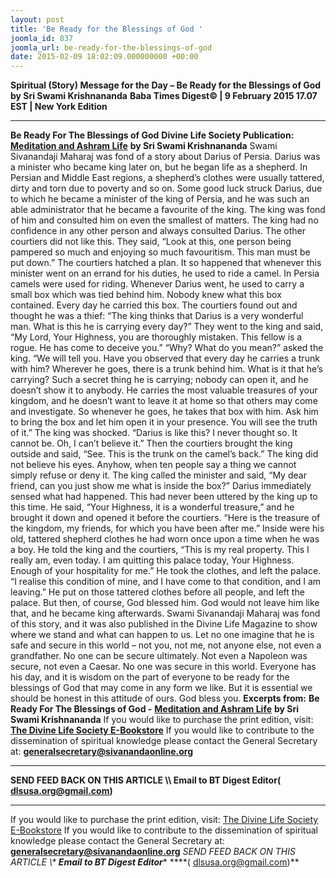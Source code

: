 ```yaml
---
layout: post
title: 'Be Ready for the Blessings of God '
joomla_id: 837
joomla_url: be-ready-for-the-blessings-of-god
date: 2015-02-09 18:02:09.000000000 +00:00
---
```

**Spiritual (Story) Message for the Day – Be Ready for the Blessings of God by Sri Swami Krishnananda**
**Baba Times Digest© | 9 February 2015 17.07 EST | New York Edition**
* * *  
**Be Ready For The Blessings of God**
**Divine Life Society Publication:** [**Meditation and Ashram Life**](http://www.swami-krishnananda.org/disc/disc_260.html) **by Sri Swami Krishnananda**
Swami Sivanandaji Maharaj was fond of a story about Darius of Persia. Darius was a minister who became king later on, but he began life as a shepherd. In Persian and Middle East regions, a shepherd’s clothes were usually tattered, dirty and torn due to poverty and so on. Some good luck struck Darius, due to which he became a minister of the king of Persia, and he was such an able administrator that he became a favourite of the king. The king was fond of him and consulted him on even the smallest of matters. The king had no confidence in any other person and always consulted Darius.
The other courtiers did not like this. They said, “Look at this, one person being pampered so much and enjoying so much favouritism. This man must be put down.” The courtiers hatched a plan. It so happened that whenever this minister went on an errand for his duties, he used to ride a camel. In Persia camels were used for riding. Whenever Darius went, he used to carry a small box which was tied behind him. Nobody knew what this box contained. Every day he carried this box.
The courtiers found out and thought he was a thief: “The king thinks that Darius is a very wonderful man. What is this he is carrying every day?” They went to the king and said, “My Lord, Your Highness, you are thoroughly mistaken. This fellow is a rogue. He has come to deceive you.”
“Why? What do you mean?” asked the king.
“We will tell you. Have you observed that every day he carries a trunk with him? Wherever he goes, there is a trunk behind him. What is it that he’s carrying? Such a secret thing he is carrying; nobody can open it, and he doesn’t show it to anybody. He carries the most valuable treasures of your kingdom, and he doesn’t want to leave it at home so that others may come and investigate. So whenever he goes, he takes that box with him. Ask him to bring the box and let him open it in your presence. You will see the truth of it.”
The king was shocked. “Darius is like this? I never thought so. It cannot be. Oh, I can’t believe it.”
Then the courtiers brought the king outside and said, “See. This is the trunk on the camel’s back.” The king did not believe his eyes. Anyhow, when ten people say a thing we cannot simply refuse or deny it.
The king called the minister and said, “My dear friend, can you just show me what is inside the box?”
Darius immediately sensed what had happened. This had never been uttered by the king up to this time. He said, “Your Highness, it is a wonderful treasure,” and he brought it down and opened it before the courtiers. “Here is the treasure of the kingdom, my friends, for which you have been after me.” Inside were his old, tattered shepherd clothes he had worn once upon a time when he was a boy. He told the king and the courtiers, “This is my real property. This I really am, even today. I am quitting this palace today, Your Highness. Enough of your hospitality for me.” He took the clothes, and left the palace. “I realise this condition of mine, and I have come to that condition, and I am leaving.” He put on those tattered clothes before all people, and left the palace. But then, of course, God blessed him. God would not leave him like that, and he became king afterwards.
Swami Sivanandaji Maharaj was fond of this story, and it was also published in the Divine Life Magazine to show where we stand and what can happen to us. Let no one imagine that he is safe and secure in this world – not you, not me, not anyone else, not even a grandfather. No one can be secure ultimately. Not even a Napoleon was secure, not even a Caesar. No one was secure in this world. Everyone has his day, and it is wisdom on the part of everyone to be ready for the blessings of God that may come in any form we like. But it is essential we should be honest in this attitude of ours.
God bless you.
**Excerpts from:**  **Be Ready For The Blessings of God -** [**Meditation and Ashram Life**](http://www.swami-krishnananda.org/disc/disc_260.html) **by Sri Swami Krishnananda**
If you would like to purchase the print edition, visit: **[The Divine Life Society E-Bookstore](http://www.dlshq.org/download/download.htm)**
If you would like to contribute to the dissemination of spiritual knowledge please contact the General Secretary at: [](mailto:%20%3Cscript%20type=%27text/javascript%27%3E%20%3C%21--%20var%20prefix%20=%20%27ma%27%20+%20%27il%27%20+%20%27to%27;%20var%20path%20=%20%27hr%27%20+%20%27ef%27%20+%20%27=%27;%20var%20addy57016%20=%20%27generalsecretary%27%20+%20%27@%27;%20addy57016%20=%20addy57016%20+%20%27sivanandaonline%27%20+%20%27.%27%20+%20%27org%27;%20document.write%28%27%3Ca%20%27%20+%20path%20+%20%27%5C%27%27%20+%20prefix%20+%20%27:%27%20+%20addy57016%20+%20%27%5C%27%3E%27%29;%20document.write%28addy57016%29;%20document.write%28%27%3C%5C/a%3E%27%29;%20//--%3E%5Cn%20%3C/script%3E%3Cscript%20type=%27text/javascript%27%3E%20%3C%21--%20document.write%28%27%3Cspan%20style=%5C%27display:%20none;%5C%27%3E%27%29;%20//--%3E%20%3C/script%3EThis%20email%20address%20is%20being%20protected%20from%20spambots.%20You%20need%20JavaScript%20enabled%20to%20view%20it.%20%3Cscript%20type=%27text/javascript%27%3E%20%3C%21--%20document.write%28%27%3C/%27%29;%20document.write%28%27span%3E%27%29;%20//--%3E%20%3C/script%3E?subject=Contribution%20to%20Dissemination%20of%20Spiritual%20Knowledge) **generalsecretary@sivanandaonline.org**
****
**SEND FEED BACK ON THIS ARTICLE \\\ Email to BT Digest Editor[](mailto:%20%3Cscript%20type=%27text/javascript%27%3E%20%3C%21--%20var%20prefix%20=%20%27ma%27%20+%20%27il%27%20+%20%27to%27;%20var%20path%20=%20%27hr%27%20+%20%27ef%27%20+%20%27=%27;%20var%20addy72654%20=%20%27dlsusa.org%27%20+%20%27@%27;%20addy72654%20=%20addy72654%20+%20%27gmail%27%20+%20%27.%27%20+%20%27com%27;%20document.write%28%27%3Ca%20%27%20+%20path%20+%20%27%5C%27%27%20+%20prefix%20+%20%27:%27%20+%20addy72654%20+%20%27%5C%27%3E%27%29;%20document.write%28addy72654%29;%20document.write%28%27%3C%5C/a%3E%27%29;%20//--%3E%5Cn%20%3C/script%3E%3Cscript%20type=%27text/javascript%27%3E%20%3C%21--%20document.write%28%27%3Cspan%20style=%5C%27display:%20none;%5C%27%3E%27%29;%20//--%3E%20%3C/script%3EThis%20email%20address%20is%20being%20protected%20from%20spambots.%20You%20need%20JavaScript%20enabled%20to%20view%20it.%20%3Cscript%20type=%27text/javascript%27%3E%20%3C%21--%20document.write%28%27%3C/%27%29;%20document.write%28%27span%3E%27%29;%20//--%3E%20%3C/script%3E?subject=DLS%20Posts)( [dlsusa.org@gmail.com](mailto:dlsusa.org@gmail.com))**
* * *
  
If you would like to purchase the print edition, visit: [The Divine Life Society E-Bookstore](http://www.dlshq.org/download/download.htm)
If you would like to contribute to the dissemination of spiritual knowledge please contact the General Secretary at: **[generalsecretary@sivanandaonline.org](mailto:generalsecretary@sivanandaonline.org)**
**SEND FEED BACK ON THIS ARTICLE \\\**  **Email to BT Digest Editor**** [](mailto:%20%3Cscript%20type=%27text/javascript%27%3E%20%3C%21--%20var%20prefix%20=%20%27ma%27%20+%20%27il%27%20+%20%27to%27;%20var%20path%20=%20%27hr%27%20+%20%27ef%27%20+%20%27=%27;%20var%20addy72654%20=%20%27dlsusa.org%27%20+%20%27@%27;%20addy72654%20=%20addy72654%20+%20%27gmail%27%20+%20%27.%27%20+%20%27com%27;%20document.write%28%27%3Ca%20%27%20+%20path%20+%20%27%5C%27%27%20+%20prefix%20+%20%27:%27%20+%20addy72654%20+%20%27%5C%27%3E%27%29;%20document.write%28addy72654%29;%20document.write%28%27%3C%5C/a%3E%27%29;%20//--%3E%5Cn%20%3C/script%3E%3Cscript%20type=%27text/javascript%27%3E%20%3C%21--%20document.write%28%27%3Cspan%20style=%5C%27display:%20none;%5C%27%3E%27%29;%20//--%3E%20%3C/script%3EThis%20email%20address%20is%20being%20protected%20from%20spambots.%20You%20need%20JavaScript%20enabled%20to%20view%20it.%20%3Cscript%20type=%27text/javascript%27%3E%20%3C%21--%20document.write%28%27%3C/%27%29;%20document.write%28%27span%3E%27%29;%20//--%3E%20%3C/script%3E?subject=DLS%20Posts)****( [dlsusa.org@gmail.com](mailto:dlsusa.org@gmail.com))**  

